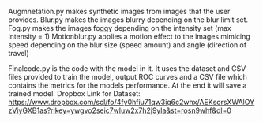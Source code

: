 Augmnetation.py makes synthetic images from images that the user provides.
Blur.py makes the images blurry depending  on the blur limit set.
Fog.py makes the images foggy depending on the intensity set (max intensity = 1)
Motionblur.py applies a motion effect to the images mimicing speed depending on the blur size (speed amount) and angle (direction of travel)

Finalcode.py is the code with the model in it. It uses the dataset and CSV files provided to train the model, output ROC curves and a CSV file which contains the metrics for the models performance. At the end it will save a trained model. 
Dropbox Link for Dataset: https://www.dropbox.com/scl/fo/4fy0hfiu71qw3ig6c2whx/AEKsorsXWAlOYzViyGXB1as?rlkey=ywgvo2seic7wluw2x7h2j9yla&st=rosn9whf&dl=0 
